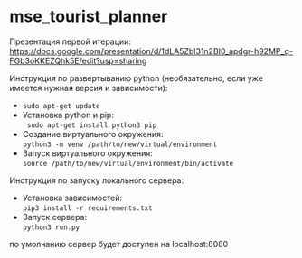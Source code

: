 # mse_tourist_planner

Презентация первой итерации:  
https://docs.google.com/presentation/d/1dLA5Zbl31n2BI0_apdgr-h92MP_q-FGb3oKKEZQhk5E/edit?usp=sharing


Инструкция по развертыванию python (необязательно, если уже имеется нужная версия и зависимости):
* `sudo apt-get update`  
* Установка python и pip:  
` sudo apt-get install python3 pip`
* Создание виртуального окружения:  
`python3 -m venv /path/to/new/virtual/environment`
* Запуск виртуального окружения:  
`source /path/to/new/virtual/environment/bin/activate`

Инструкция по запуску локального сервера:  
* Установка зависимостей:  
`pip3 install -r requirements.txt  `
* Запуск сервера:  
`python3 run.py ` 

по умолчанию сервер будет доступен на localhost:8080  
